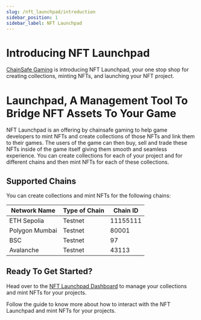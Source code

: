 ```yaml
---
slug: /nft_launchpad/introduction
sidebar_position: 1
sidebar_label: NFT Launchpad
---
```


# Introducing NFT Launchpad

[ChainSafe Gaming](https://gaming.chainsafe.io/) is introducing NFT Launchpad, your one stop shop for creating collections, minting NFTs, and launching your NFT project.

# Launchpad, A Management Tool To Bridge NFT Assets To Your Game

NFT Launchpad is an offering by chainsafe gaming to help game developers to mint NFTs and create collections of those NFTs and link them to their games. The users of the 
game can then buy, sell and trade these NFTs inside of the game itself giving them smooth and seamless experience. 
You can create collections for each of your project and for different chains and then mint NFTs for each of these collections. 

## Supported Chains&#x20;

You can create collections and mint NFTs for the following chains:

| Network Name   | Type of Chain |  Chain ID   |
|----------------| ------------- | ----------- |
| ETH Sepolia    | Testnet       | 11155111    |
| Polygon Mumbai | Testnet       | 80001       |
| BSC            | Testnet       | 97          |
| Avalanche      | Testnet       | 43113       |

## Ready To Get Started?

Head over to the [NFT Launchpad Dashboard](https://dashboard.gaming.chainsafe.io/nfts/entry) to manage your collections and mint NFTs for your projects.

Follow the guide to know more about how to interact with the NFT Launchpad and mint NFTs for your projects.